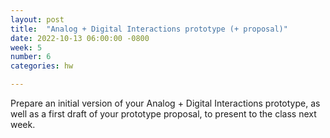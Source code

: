 ```yaml
---
layout: post
title:  "Analog + Digital Interactions prototype (+ proposal)"
date: 2022-10-13 06:00:00 -0800
week: 5
number: 6
categories: hw

---
```


Prepare an initial version of your Analog + Digital Interactions prototype, as well as a first draft of your prototype proposal, to present to the class next week.
